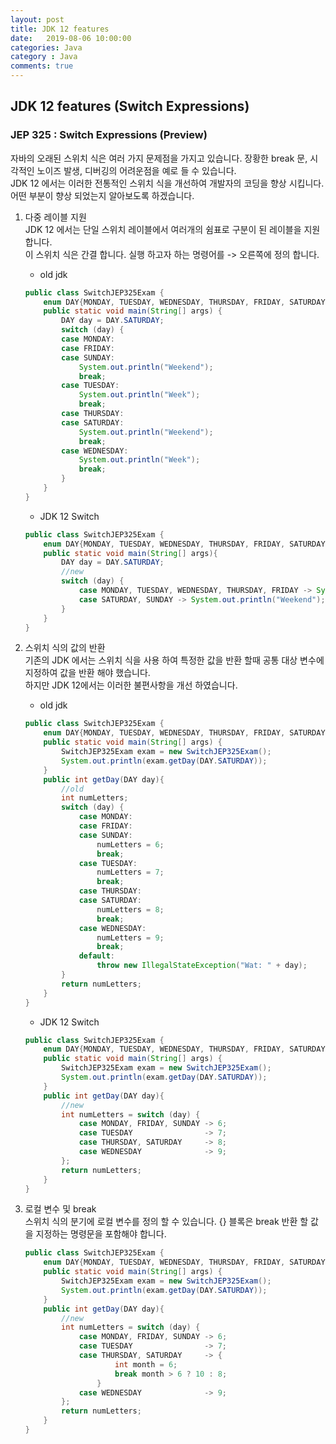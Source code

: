 ```yaml
---
layout: post
title: JDK 12 features
date:   2019-08-06 10:00:00
categories: Java
category : Java
comments: true 
---
```


JDK 12 features (Switch Expressions)
-------------------------

### JEP 325 : Switch Expressions (Preview)

자바의 오래된 스위치 식은 여러 가지 문제점을 가지고 있습니다. 장황한 break 문, 시각적인 노이즈 발생, 디버깅의 어려운점을 예로 들 수 있습니다.  
JDK 12 에서는 이러한 전통적인 스위치 식을 개선하여 개발자의 코딩을 향상 시킵니다.  
어떤 부분이 향상 되었는지 알아보도록 하겠습니다. 

1. 다중 레이블 지원  
    JDK 12 에서는 단일 스위치 레이블에서 여러개의 쉼표로 구분이 된 레이블을 지원 합니다.  
    이 스위치 식은 간결 합니다. 실행 하고자 하는 명령어를 -> 오른쪽에 정의 합니다. 
    
    - old jdk
    ```java
    public class SwitchJEP325Exam {
        enum DAY{MONDAY, TUESDAY, WEDNESDAY, THURSDAY, FRIDAY, SATURDAY, SUNDAY };
        public static void main(String[] args) {
            DAY day = DAY.SATURDAY;
            switch (day) {
            case MONDAY:
            case FRIDAY:
            case SUNDAY:
                System.out.println("Weekend");
                break;
            case TUESDAY:
                System.out.println("Week");
                break;
            case THURSDAY:
            case SATURDAY:
                System.out.println("Weekend");
                break;
            case WEDNESDAY:
                System.out.println("Week");
                break;
            }
        }
    }
    ```
    
    - JDK 12 Switch
    ```java
    public class SwitchJEP325Exam {
        enum DAY{MONDAY, TUESDAY, WEDNESDAY, THURSDAY, FRIDAY, SATURDAY, SUNDAY };
        public static void main(String[] args){
            DAY day = DAY.SATURDAY;
            //new
            switch (day) {
                case MONDAY, TUESDAY, WEDNESDAY, THURSDAY, FRIDAY -> System.out.println("Week");
                case SATURDAY, SUNDAY -> System.out.println("Weekend");
            }
        }
    }
    ```

2. 스위치 식의 값의 반환  
    기존의 JDK 에서는 스위치 식을 사용 하여 특정한 값을 반환 할때 공통 대상 변수에 지정하여 값을 반환 해야 했습니다.  
    하지만 JDK 12에서는 이러한 불편사항을 개선 하였습니다.
    
    - old jdk
    ```java
    public class SwitchJEP325Exam {
        enum DAY{MONDAY, TUESDAY, WEDNESDAY, THURSDAY, FRIDAY, SATURDAY, SUNDAY };
        public static void main(String[] args) {
            SwitchJEP325Exam exam = new SwitchJEP325Exam();
            System.out.println(exam.getDay(DAY.SATURDAY));
        }
        public int getDay(DAY day){
            //old
            int numLetters;
            switch (day) {
                case MONDAY:
                case FRIDAY:
                case SUNDAY:
                    numLetters = 6;
                    break;
                case TUESDAY:
                    numLetters = 7;
                    break;
                case THURSDAY:
                case SATURDAY:
                    numLetters = 8;
                    break;
                case WEDNESDAY:
                    numLetters = 9;
                    break;
                default:
                    throw new IllegalStateException("Wat: " + day);
            }
            return numLetters;
        }
    }
    ```
    
    - JDK 12 Switch
    ```java
    public class SwitchJEP325Exam {
        enum DAY{MONDAY, TUESDAY, WEDNESDAY, THURSDAY, FRIDAY, SATURDAY, SUNDAY };
        public static void main(String[] args) {
            SwitchJEP325Exam exam = new SwitchJEP325Exam();
            System.out.println(exam.getDay(DAY.SATURDAY));
        }
        public int getDay(DAY day){
            //new
            int numLetters = switch (day) {
                case MONDAY, FRIDAY, SUNDAY -> 6;
                case TUESDAY                -> 7;
                case THURSDAY, SATURDAY     -> 8;
                case WEDNESDAY              -> 9;
            };
            return numLetters;
        }
    }
    ```

3. 로컬 변수 및 break  
    스위치 식의 분기에 로컬 변수를 정의 할 수 있습니다. {} 블록은 break 반환 할 값을 지정하는 명령문을 포함해야 합니다.
    
    ```java
    public class SwitchJEP325Exam {
        enum DAY{MONDAY, TUESDAY, WEDNESDAY, THURSDAY, FRIDAY, SATURDAY, SUNDAY };
        public static void main(String[] args) {
            SwitchJEP325Exam exam = new SwitchJEP325Exam();
            System.out.println(exam.getDay(DAY.SATURDAY));
        }
        public int getDay(DAY day){
            //new
            int numLetters = switch (day) {
                case MONDAY, FRIDAY, SUNDAY -> 6;
                case TUESDAY                -> 7;
                case THURSDAY, SATURDAY     -> {
                        int month = 6;
                        break month > 6 ? 10 : 8;
                    }
                case WEDNESDAY              -> 9;
            };
            return numLetters;
        }
    }
    ```




